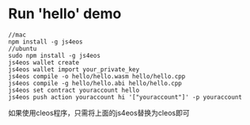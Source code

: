 # Run 'hello' demo
```
//mac
npm install -g js4eos
//ubuntu
sudo npm install -g js4eos
js4eos wallet create
js4eos wallet import your_private_key
js4eos compile -o hello/hello.wasm hello/hello.cpp
js4eos compile -g hello/hello.abi hello/hello.cpp
js4eos set contract youraccount hello
js4eos push action youraccount hi '["youraccount"]' -p youraccount
```
如果使用cleos程序，只需将上面的js4eos替换为cleos即可